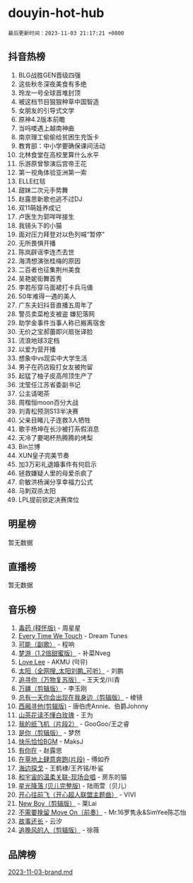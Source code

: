 # douyin-hot-hub

`最后更新时间：2023-11-03 21:17:21 +0800`

## 抖音热榜

1. BLG战胜GEN晋级四强
1. 这些秋冬深夜美食有多绝
1. 玲龙一号全球首堆封顶
1. 被这档节目狠狠种草中国智造
1. 女朋友的引导式文学
1. 原神4.2版本前瞻
1. 当吗喽遇上越南神曲
1. 南京理工偷偷给贫困生充饭卡
1. 教育部：中小学要确保课间活动
1. 北林食堂在高校里算什么水平
1. 乐游原曾黎演后宫帝王花
1. 第一视角体验亚洲第一索
1. ELLE红毯
1. 甜妹二次元手势舞
1. 赵露思新歌也逃不过DJ
1. 双11萌娃养成记
1. 卢医生为郭咩咩接生
1. 我镜头下的小猫
1. 面对压力拜登对以色列喊“暂停”
1. 无所畏惧开播
1. 陈岚辟谣李连杰去世
1. 海清想演张桂梅的原因
1. 二百者也征集荆州美食
1. 吴艳妮街舞首秀
1. 李若彤穿马面裙打卡兵马俑
1. 50年难得一遇的美人
1. 广东夫妇抖音直播五周年了
1. 警员卖菜枪支被盗 嫌犯落网
1. 助学金事件当事人称已搬离宿舍
1. 无价之宝郝蕾即兴扇张译脸
1. 流浪地球3定档
1. 以爱为营开播
1. 想象中vs现实中大学生活
1. 男子在药店殴打女友被拘留
1. 起猛了柚子皮高颅顶生产了
1. 沈莹任江苏省委副书记
1. 公主请喝茶
1. 周楷恒moon百分大战
1. 刘青松预测S13半决赛
1. 父亲目睹儿子连救3人牺牲
1. 歌手杨坤在长沙被打系假消息
1. 天冷了要喝杯热腾腾的烤梨
1. Bin兰博
1. XUN皇子完美节奏
1. 加3万彩礼退婚事件有何启示
1. 拯救嫌疑人里的母爱杀疯了
1. 俞敏洪杨澜分享幸福力公式
1. 马刺双杀太阳
1. LPL提前锁定决赛席位

## 明星榜

暂无数据

## 直播榜

暂无数据

## 音乐榜

1. [毒药 (释怀版)](https://sf3-cdn-tos.douyinstatic.com/obj/tos-cn-ve-2774/oYILMEAzspdZBIzy4frJNB8ZHPHWAhiwowd4Ad) - 周星星
1. [Every Time We Touch](https://sf6-cdn-tos.douyinstatic.com/obj/tos-cn-ve-2774/ogN6lUKQeBBfEVhIOMikG1CcJjugxk1tztZyhP) - Dream Tunes
1. [可能（副歌）](https://sf6-cdn-tos.douyinstatic.com/obj/tos-cn-ve-2774/cde1731888894259b333569393c2fb51) - 程响
1. [梦游（1.2倍甜蜜版）](https://sf3-cdn-tos.douyinstatic.com/obj/tos-cn-ve-2774/o4gyAUm8hwufoEABmwVIiQtHsFuGzAEEWtNMzo) - 补菜Nveg
1. [Love Lee](https://sf3-cdn-tos.douyinstatic.com/obj/tos-cn-ve-2774/o05GbkJGbCBTdDnMtB0fwOYgkeZp23vrWQDQBS) - AKMU (악뮤)
1. [太阳（全网搜_太阳刘鹏_可听）](https://sf3-cdn-tos.douyinstatic.com/obj/tos-cn-ve-2774/ogWbyIQnlBFImVbeDocRdCIYtBHlbJXgfZMvgz) - 刘鹏
1. [追寻你（万物复苏版）](https://sf3-cdn-tos.douyinstatic.com/obj/tos-cn-ve-2774/oYeAZJsbjIDit9APmBg8u6uDUQnHmoCf3gbo74) - 王天戈/川青
1. [万疆（剪辑版）](https://sf3-cdn-tos.douyinstatic.com/obj/tos-cn-ve-2774/ooG7oVgFlDTelKCjCsTTobQvbdtj1BBQXnfZd8) - 李玉刚
1. [总有一天你会出现在我身边（剪辑版）](https://sf3-cdn-tos.douyinstatic.com/obj/tos-cn-ve-2774/oMLsHwhWW7CYoAhoWB9EXUQIzNBsfAJxpAoxCU) - 棱镜
1. [西厢寻他(剪辑版)](https://sf3-cdn-tos.douyinstatic.com/obj/tos-cn-ve-2774/oUsAVfAQKlRNxEv5qxvIB8o5qmIWUcXbzJKJhw) - 唐伯虎Annie、伯爵Johnny
1. [山茶花读不懂白玫瑰](https://sf6-cdn-tos.douyinstatic.com/obj/tos-cn-ve-2774/osfn8B7DktrRHEPJgPCfDbw7QDQEkwC16BxZg9) - 王为
1. [我的纸飞机（片段2）](https://sf6-cdn-tos.douyinstatic.com/obj/tos-cn-ve-2774/oM2ZrKcg2CD5AeRB2gkeXOFB1IxAGJdZPazYHf) - GooGoo/王之睿
1. [是你（剪辑版）](https://sf6-cdn-tos.douyinstatic.com/obj/tos-cn-ve-2774/46019dae783c4c969944217fe1cfafc4) - 梦然
1. [快乐恰恰BGM](https://sf3-cdn-tos.douyinstatic.com/obj/tos-cn-ve-2774/07b173ca7d2f40f3ba0b97ac7fa3a44a) - MaksJ
1. [有你在](https://sf3-cdn-tos.douyinstatic.com/obj/tos-cn-ve-2774/o8zImmNsI8B0yfAW5FKAB1oBhkMAlIrwsZEi1V) - 赵露思
1. [在草地上肆意奔跑(片段)](https://sf6-cdn-tos.douyinstatic.com/obj/tos-cn-ve-2774/8831d494742f45dabdfa8adb8b817259) - 傅如乔
1. [海边探戈](https://sf3-cdn-tos.douyinstatic.com/obj/tos-cn-ve-2774/os9gE0VQCGqt6VQkZDyBBYvfSDY0QFe3vVmubn) - 王鹤棣/王齐铭/朴鲨
1. [和宇宙的温柔关联-现场合唱](https://sf6-cdn-tos.douyinstatic.com/obj/tos-cn-ve-2774/o0hONGDYQBgk0e5bqDeQOonVmncA6tC2nBwZLT) - 房东的猫
1. [星光降落 (贝儿完整版)](https://sf3-cdn-tos.douyinstatic.com/obj/tos-cn-ve-2774/okwB9hAwyAtsFFkFBzAX1hOOfQuIoMNs0W2Mwr) - 陆雨萱（贝儿）
1. [开心往前飞（开心超人联盟主题曲）](https://sf6-cdn-tos.douyinstatic.com/obj/tos-cn-ve-2774/9d8fb7c82cf1421fb93a9fe925275e0a) - VIVI
1. [New Boy（剪辑版）](https://sf3-cdn-tos.douyinstatic.com/obj/tos-cn-ve-2774/oAozkaGFcPxBerw7nBQfYf8z6CgCZAblDka2cl) - 莱Lai
1. [不需要挽留 Move On（前奏）](https://sf3-cdn-tos.douyinstatic.com/obj/tos-cn-ve-2774/ooCBhgCCkF4nExzQL9WZSUbitfA8IsDkgQIYhe) - Mr.16罗隽永&SimYee陈芯怡
1. [故事还长](https://sf3-cdn-tos.douyinstatic.com/obj/tos-cn-ve-2774/30a26758c8594f0ab81ac675c33ee2c5) - 云汐
1. [追晚风的人（剪辑版）](https://sf3-cdn-tos.douyinstatic.com/obj/tos-cn-ve-2774/560835060af84ac29cd5c12e2a98f7eb) - 徐薇

## 品牌榜

[2023-11-03-brand.md](2023-11-03-brand.md)
